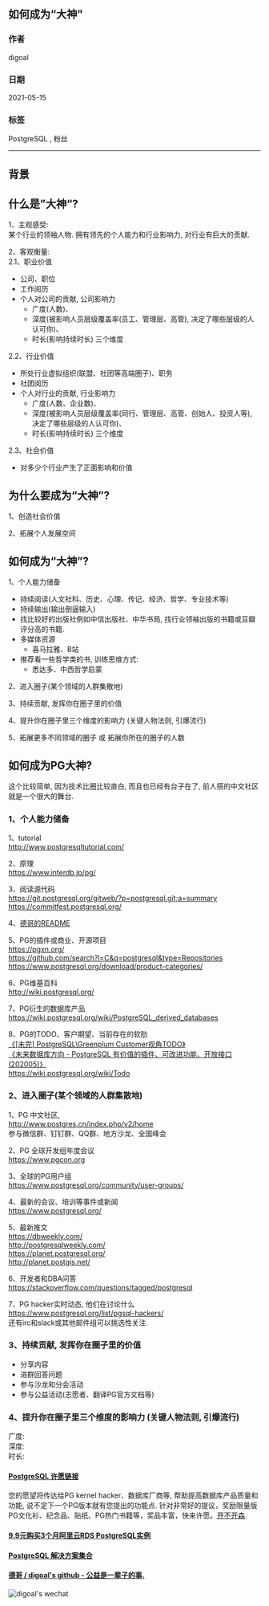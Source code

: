 ## 如何成为“大神"  
    
### 作者    
digoal    
    
### 日期    
2021-05-15    
    
### 标签    
PostgreSQL , 粉丝    
    
----    
    
## 背景    
## 什么是”大神“?  
1、主观感受:   
某个行业的领袖人物. 拥有领先的个人能力和行业影响力, 对行业有巨大的贡献.  
  
2、客观衡量:   
2\.1、职业价值  
- 公司、职位  
- 工作阅历  
- 个人对公司的贡献, 公司影响力  
    - 广度(人数)、  
    - 深度(被影响人员层级覆盖率(员工、管理层、高管), 决定了哪些层级的人认可你)、  
    - 时长(影响持续时长) 三个维度  
  
2\.2、行业价值  
- 所处行业虚拟组织(联盟、社团等高端圈子)、职务  
- 社团阅历  
- 个人对行业的贡献, 行业影响力  
    - 广度(人数、企业数)、  
    - 深度(被影响人员层级覆盖率(同行、管理层、高管、创始人、投资人等), 决定了哪些层级的人认可你)、  
    - 时长(影响持续时长) 三个维度  
  
2\.3、社会价值  
- 对多少个行业产生了正面影响和价值  
  
## 为什么要成为“大神”?  
1、创造社会价值  
  
2、拓展个人发展空间  
  
## 如何成为“大神”?  
1、个人能力储备  
- 持续阅读(人文社科、历史、心理、传记、经济、哲学、专业技术等)  
- 持续输出(输出倒逼输入)  
- 找比较好的出版社例如中信出版社、中华书局, 找行业领袖出版的书籍或豆瓣评分高的书籍.    
- 多媒体资源  
    - 喜马拉雅、B站  
- 推荐看一些哲学类的书, 训练思维方式:   
    - 悉达多、中西哲学启蒙  
  
2、进入圈子(某个领域的人群集散地)  
  
3、持续贡献, 发挥你在圈子里的价值  
  
4、提升你在圈子里三个维度的影响力 (关键人物法则, 引爆流行)  
  
5、拓展更多不同领域的圈子 或 拓展你所在的圈子的人数  
  
## 如何成为PG大神?  
这个比较简单, 因为技术比圈比较直白, 而且也已经有台子在了, 前人搭的中文社区就是一个很大的舞台.    
  
### 1、个人能力储备  
1、tutorial  
http://www.postgresqltutorial.com/  
  
2、原理  
https://www.interdb.jp/pg/  
  
3、阅读源代码  
https://git.postgresql.org/gitweb/?p=postgresql.git;a=summary    
https://commitfest.postgresql.org/    
  
4、[德哥的README](https://github.com/digoal/blog/blob/master/README.md)     
  
5、PG的插件或商业、开源项目     
https://pgxn.org/    
https://github.com/search?l=C&q=postgresql&type=Repositories    
https://www.postgresql.org/download/product-categories/    
    
6、PG维基百科    
http://wiki.postgresql.org/    
    
7、PG衍生的数据库产品    
https://wiki.postgresql.org/wiki/PostgreSQL_derived_databases    
    
8、PG的TODO、客户期望、当前存在的软肋    
[《[未完] PostgreSQL\Greenplum Customer视角TODO》](../201710/20171017_01.md)        
[《未来数据库方向 - PostgreSQL 有价值的插件、可改进功能、开放接口 (202005)》](../202005/20200527_06.md)      
https://wiki.postgresql.org/wiki/Todo    
  
### 2、进入圈子(某个领域的人群集散地)  
  
1、PG 中文社区,   
http://www.postgres.cn/index.php/v2/home  
参与微信群、钉钉群、QQ群、地方沙龙、全国峰会  
  
2、PG 全球开发组年度会议    
https://www.pgcon.org    
  
3、全球的PG用户组    
https://www.postgresql.org/community/user-groups/    
  
4、最新的会议、培训等事件或新闻    
https://www.postgresql.org/    
    
5、最新推文    
https://dbweekly.com/    
http://postgresqlweekly.com/    
https://planet.postgresql.org/    
http://planet.postgis.net/    
    
6、开发者和DBA问答    
https://stackoverflow.com/questions/tagged/postgresql    
    
7、PG hacker实时动态, 他们在讨论什么    
https://www.postgresql.org/list/pgsql-hackers/    
还有irc和slack或其他邮件组可以挑选性关注.    
  
### 3、持续贡献, 发挥你在圈子里的价值  
- 分享内容  
- 进群回答问题  
- 参与沙龙和分会活动  
- 参与公益活动(志愿者、翻译PG官方文档等)  
  
### 4、提升你在圈子里三个维度的影响力 (关键人物法则, 引爆流行)  
广度:   
深度:   
时长:   
     
    
#### [PostgreSQL 许愿链接](https://github.com/digoal/blog/issues/76 "269ac3d1c492e938c0191101c7238216")  
您的愿望将传达给PG kernel hacker、数据库厂商等, 帮助提高数据库产品质量和功能, 说不定下一个PG版本就有您提出的功能点. 针对非常好的提议，奖励限量版PG文化衫、纪念品、贴纸、PG热门书籍等，奖品丰富，快来许愿。[开不开森](https://github.com/digoal/blog/issues/76 "269ac3d1c492e938c0191101c7238216").    
    
    
#### [9.9元购买3个月阿里云RDS PostgreSQL实例](https://www.aliyun.com/database/postgresqlactivity "57258f76c37864c6e6d23383d05714ea")  
    
    
#### [PostgreSQL 解决方案集合](https://yq.aliyun.com/topic/118 "40cff096e9ed7122c512b35d8561d9c8")  
    
    
#### [德哥 / digoal's github - 公益是一辈子的事.](https://github.com/digoal/blog/blob/master/README.md "22709685feb7cab07d30f30387f0a9ae")  
    
    
![digoal's wechat](../pic/digoal_weixin.jpg "f7ad92eeba24523fd47a6e1a0e691b59")  
    
  
